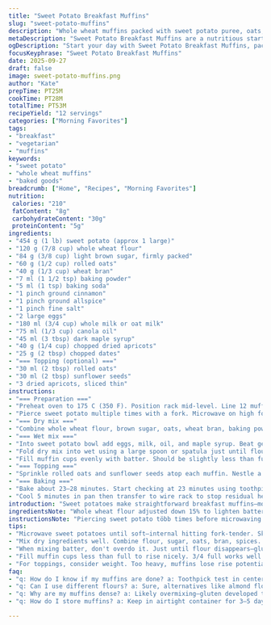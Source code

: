 ```yaml
---
title: "Sweet Potato Breakfast Muffins"
slug: "sweet-potato-muffins"
description: "Whole wheat muffins packed with sweet potato puree, oats, wheat bran, and dried fruits. Balanced with baking powder and soda, aromatic spices, and a touch of molasses for moisture and depth. Optional seed topping adds crunch and visual appeal. Adaptable for different flours or dairy alternatives. Baked until golden with a springy center and firm exterior."
metaDescription: "Sweet Potato Breakfast Muffins are a nutritious start to the day filled with whole grains and natural sweetness from sweet potato."
ogDescription: "Start your day with Sweet Potato Breakfast Muffins, packed with nutrition and flavor that's sure to fuel your mornings."
focusKeyphrase: "Sweet Potato Breakfast Muffins"
date: 2025-09-27
draft: false
image: sweet-potato-muffins.png
author: "Kate"
prepTime: PT25M
cookTime: PT28M
totalTime: PT53M
recipeYield: "12 servings"
categories: ["Morning Favorites"]
tags:
- "breakfast"
- "vegetarian"
- "muffins"
keywords:
- "sweet potato"
- "whole wheat muffins"
- "baked goods"
breadcrumb: ["Home", "Recipes", "Morning Favorites"]
nutrition: 
 calories: "210"
 fatContent: "8g"
 carbohydrateContent: "30g"
 proteinContent: "5g"
ingredients:
- "454 g (1 lb) sweet potato (approx 1 large)"
- "120 g (7/8 cup) whole wheat flour"
- "84 g (3/8 cup) light brown sugar, firmly packed"
- "60 g (1/2 cup) rolled oats"
- "40 g (1/3 cup) wheat bran"
- "7 ml (1 1/2 tsp) baking powder"
- "5 ml (1 tsp) baking soda"
- "1 pinch ground cinnamon"
- "1 pinch ground allspice"
- "1 pinch fine salt"
- "2 large eggs"
- "180 ml (3/4 cup) whole milk or oat milk"
- "75 ml (1/3 cup) canola oil"
- "45 ml (3 tbsp) dark maple syrup"
- "40 g (1/4 cup) chopped dried apricots"
- "25 g (2 tbsp) chopped dates"
- "=== Topping (optional) ==="
- "30 ml (2 tbsp) rolled oats"
- "30 ml (2 tbsp) sunflower seeds"
- "3 dried apricots, sliced thin"
instructions:
- "=== Preparation ==="
- "Preheat oven to 175 C (350 F). Position rack mid-level. Line 12 muffin cups with paper liners or silicone molds."
- "Pierce sweet potato multiple times with a fork. Microwave on high for about 7 minutes until flesh is soft. Flip halfway through for even softening. Rest 5 minutes. Cut lengthwise, scoop flesh into a large bowl. Mash roughly with fork to get about 180 ml (3/4 cup) puree. Don't overdo or mash to paste—small chunks give texture."
- "=== Dry mix ==="
- "Combine whole wheat flour, brown sugar, oats, wheat bran, baking powder, baking soda, cinnamon, allspice, salt in a separate bowl. Whisk to blend. Don't skip this step—ensures even distribution, avoids pockets of leavening."
- "=== Wet mix ==="
- "Into sweet potato bowl add eggs, milk, oil, and maple syrup. Beat gently with electric mixer on low or whisk vigorously by hand to blend without aerating too much."
- "Fold dry mix into wet using a large spoon or spatula just until flour disappears. Avoid overmixing—gluten develops fast and baking powder reacts. Stir in chopped dried apricots and dates."
- "Fill muffin cups evenly with batter. Should be slightly less than full to allow rise."
- "=== Topping ==="
- "Sprinkle rolled oats and sunflower seeds atop each muffin. Nestle a thin apricot slice for color and chew."
- "=== Baking ==="
- "Bake about 23–28 minutes. Start checking at 23 minutes using toothpick test. Insert in center; if clean or with moist crumbs, done. Muffins should feel springy and edges pull away slightly from pan. Too pale? Might need a few more minutes, but watch to avoid drying out."
- "Cool 5 minutes in pan then transfer to wire rack to stop residual heat cooking. Serve warm or at room temperature."
introduction: "Sweet potatoes make straightforward breakfast muffins—moist, fibrous, lightly sweet. Root vegetable puree replaces butter or banana for natural sweetness and substance. Whole wheat flour and bran add texture, heft; oats contribute chew and rustic feel. Use molasses or substitute dark maple syrup for a less robust sweetness with subtle complexity. Dried fruits like apricots and dates swap nicely for raisins and figs, bringing chew and fruity bursts. Spice mix tucks under headline flavors but lifts aroma noticeably; cinnamon replaced by allspice for deeper warmth. Microwave for quick sweet potato prep; if no microwave, roast at 200C until fork-tender, roughly 40 minutes, with periodic turning. Keep mash rustic—too smooth and muffins turn gummy, too coarse and texture suffers. Seed topping optional but adds crunch, color contrast. Muffins bake from soft to golden firm. Check with toothpick early; better underbake slightly than over."
ingredientsNote: "Whole wheat flour adjusted down 15% to lighten batter. Bran increased as fiber boost but keep balance to avoid dryness. Brown sugar lowered by 40g—keep sweetness but avoid cloying. Replacing muscade with allspice makes taste more mellow; allspice covers additional warm notes. Baking powder bumped slightly for more rise to offset decrease in sugar which affects browning. Maple syrup swap instead of molasses for gentler sweet tone and better flavor complexity in cooler months. Fruit swap: dried apricots and dates for raisins and figs—apricots softer and date sweetness deeper. For milk, dairy or oat milk interchangeable—latter adds slight nuttiness. Canola oil is stable choice but light olive or avocado oil also fine, just keep neutral flavor. Seed topping with sunflower seeds instead of pumpkin seeds gives nutty flavor and avoids squash tones. Skip if allergic or prefer simpler muffins."
instructionsNote: "Piercing sweet potato több times before microwaving shortens cook time, avoids uneven steaming—key for consistent texture. Resting post microwaving allows steam to finish softening. Rough mashing preserves fibrous bite, contrast against oats and bran—vital for mouthfeel. Dry mix pre-whisking avoids lumps of leavening which cause uneven rise or sunken centers. Mixing batter briefly critical: overworked gluten kills rise, tight dense muffins; under mixed dry pockets cause pebbles of flavorless flour. Fold in fruit last to prevent bruising. Muffin cups filled 3/4 full allows for dome without overspill. Toppings add texture but caution: if too heavy, they weigh batter down. Oven temp steady at 175C; high heat causes cracked tops and dense crumb. Visual cues: pale color and soft springiness indicate underbaked; too brown and dry edges, overbaked. Let muffins rest on rack—carryover residual heat finishes baking gently, prevents soggy bottoms from trapped steam. Quick cool also prevents wet domes that collapse post baking."
tips:
- "Microwave sweet potatoes until soft—internal hitting fork-tender. Skin peeling off is visual cue. Scrape out flesh—mash lightly. Avoid too smooth as muffins become gummy."
- "Mix dry ingredients well. Combine flour, sugar, oats, bran, spices. Lumps lead to uneven rise. Whisk eagerly—no lumps allowed. Then, incorporate wet mix gently."
- "When mixing batter, don't overdo it. Just until flour disappears—gluten activates quickly. If mixed too long, muffins turn dense. Stir in fruit last—avoid bruising."
- "Fill muffin cups less than full to rise nicely. 3/4 full works well. Watch during baking. Edges pulling from pan indicates doneness. Golden brown tops signal ready."
- "For toppings, consider weight. Too heavy, muffins lose rise potential. Choose light seeds or oats. Thin apricot slices add color and chew without extra weight."
faq:
- "q: How do I know if my muffins are done? a: Toothpick test in center—clean or moist crumbs means done. Too pale? Keep checking, don’t dry out."
- "q: Can I use different flours? a: Sure, alternatives like almond flour or gluten-free blends work well. Adjust wet ingredients for dry properties."
- "q: Why are my muffins dense? a: Likely overmixing—gluten developed too much. Sticking to brief mixing helps. Ensure not too much flour in pockets."
- "q: How do I store muffins? a: Keep in airtight container for 3–5 days. Freeze for longer shelf life. Wrap individually for quick grabs later."

---
```

